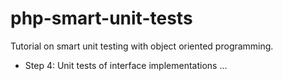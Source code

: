 php-smart-unit-tests
====================

Tutorial on smart unit testing with object oriented programming.

* Step 4: Unit tests of interface implementations ...
